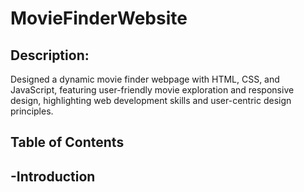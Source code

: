 # MovieFinderWebsite

## Description:
Designed a dynamic movie finder webpage with HTML, CSS, and JavaScript, featuring user-friendly movie exploration and responsive design, highlighting web development skills and user-centric design principles.

## Table of Contents
-Introduction
-

